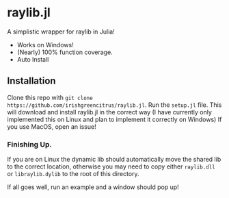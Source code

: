 # raylib.jl
A simplistic wrapper for raylib in Julia!
- Works on Windows!
- (Nearly) 100% function coverage.
- Auto Install
## Installation
Clone this repo with `git clone https://github.com/irishgreencitrus/raylib.jl`.
Run the `setup.jl` file.
This will download and install raylib.jl in the correct way
(I have currently only implemented this on Linux and plan to implement it correctly on Windows)
If you use MacOS, open an issue!
### Finishing Up. 
If you are on Linux the dynamic lib should automatically move the shared lib to the correct location,
otherwise you may need to copy either `raylib.dll` or `libraylib.dylib` to the root of this directory.

If all goes well, run an example and a window should pop up!
